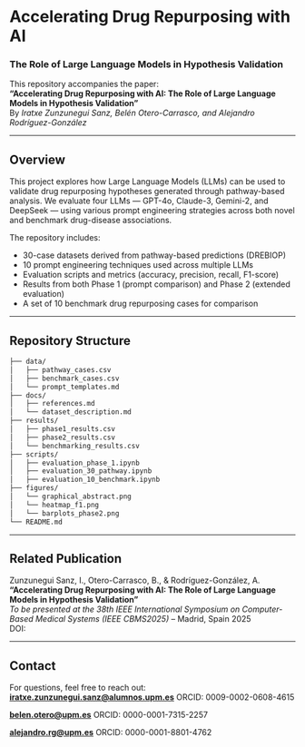
# Accelerating Drug Repurposing with AI  
### The Role of Large Language Models in Hypothesis Validation

This repository accompanies the paper:  
**“Accelerating Drug Repurposing with AI: The Role of Large Language Models in Hypothesis Validation”**  
By *Iratxe Zunzunegui Sanz, Belén Otero-Carrasco, and Alejandro Rodríguez-González*

---

## Overview

This project explores how Large Language Models (LLMs) can be used to validate drug repurposing hypotheses generated through pathway-based analysis. We evaluate four LLMs — GPT-4o, Claude-3, Gemini-2, and DeepSeek — using various prompt engineering strategies across both novel and benchmark drug-disease associations.

The repository includes:

- 30-case datasets derived from pathway-based predictions (DREBIOP)
- 10 prompt engineering techniques used across multiple LLMs
- Evaluation scripts and metrics (accuracy, precision, recall, F1-score)
- Results from both Phase 1 (prompt comparison) and Phase 2 (extended evaluation)
- A set of 10 benchmark drug repurposing cases for comparison

---

## Repository Structure

```bash
├── data/
│   ├── pathway_cases.csv
│   ├── benchmark_cases.csv
│   └── prompt_templates.md
├── docs/
│   ├── references.md
│   └── dataset_description.md
├── results/
│   ├── phase1_results.csv
│   ├── phase2_results.csv
│   └── benchmarking_results.csv
├── scripts/
│   ├── evaluation_phase_1.ipynb
│   ├── evaluation_30_pathway.ipynb
│   ├── evaluation_10_benchmark.ipynb
├── figures/
│   └── graphical_abstract.png
│   └── heatmap_f1.png
│   └── barplots_phase2.png
└── README.md
```
---

## Related Publication

Zunzunegui Sanz, I., Otero-Carrasco, B., & Rodríguez-González, A.  
**“Accelerating Drug Repurposing with AI: The Role of Large Language Models in Hypothesis Validation”**  
*To be presented at the 38th IEEE International Symposium on Computer-Based Medical Systems (IEEE CBMS2025)* – Madrid, Spain 2025  
DOI: 

---

## Contact

For questions, feel free to reach out:  
**iratxe.zunzunegui.sanz@alumnos.upm.es** ORCID: 0009-0002-0608-4615

**belen.otero@upm.es**
ORCID: 0000-0001-7315-2257

**alejandro.rg@upm.es**
ORCID: 0000-0001-8801-4762
